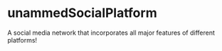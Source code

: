 # unammedSocialPlatform
A social media network that incorporates all major features of different platforms! 

